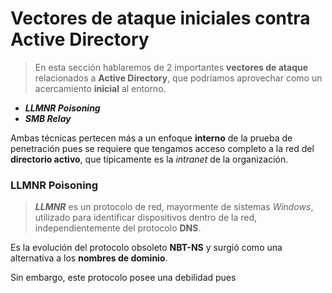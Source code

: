 # Vectores de ataque iniciales contra Active Directory

> En esta sección hablaremos de 2 importantes **vectores de ataque** relacionados a **Active Directory**, que podríamos aprovechar como un acercamiento **inicial** al entorno.

- ***LLMNR Poisoning***
- ***SMB Relay***

Ambas técnicas pertecen más a un enfoque **interno** de la prueba de penetración pues se requiere que tengamos acceso completo a la red del **directorio activo**, que típicamente es la *intranet* de la organización.

### LLMNR Poisoning

> ***LLMNR*** es un protocolo de red, mayormente de sistemas *Windows*, utilizado para identificar dispositivos dentro de la red, independientemente del protocolo **DNS**.

Es la evolución del protocolo obsoleto **NBT-NS** y surgió como una alternativa a los **nombres de dominio**.

Sin embargo, este protocolo posee una debilidad pues